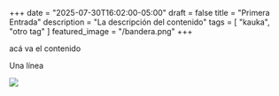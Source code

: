 +++
date = "2025-07-30T16:02:00-05:00"
draft = false
title = "Primera Entrada"
description = "La descripción del contenido"
tags = [ "kauka", "otro tag" ]
featured_image = "/bandera.png"
+++

acá va el contenido

Una línea

![](/bandera.png)